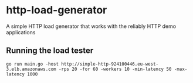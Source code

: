 # http-load-generator
A simple HTTP load generator that works with the reliably HTTP demo applications

## Running the load tester

```
go run main.go -host http://simple-http-924100446.eu-west-3.elb.amazonaws.com -rps 20 -for 60 -workers 10 -min-latency 50 -max-latency 1000
```